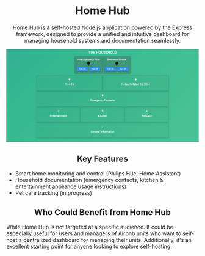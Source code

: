 <div align="center" style="padding: 0px; margin: 0px;">

# Home Hub
  Home Hub is a self-hosted Node.js application powered by the Express framework, designed to provide a unified and intuitive dashboard for managing household systems and documentation seamlessly.
  
</div>
<div align="center">

  <img src="https://github.com/Mr3entley/HomeHub/raw/main/img/gh/BENWRI-SITE-GH.png" alt="Home Hub Image">

</div>
<div align="center">
  
## Key Features
    
</div>
  
  - Smart home monitoring and control (Philips Hue, Home Assistant)
  - Household documentation (emergency contacts, kitchen & entertainment appliance usage instructions)
  - Pet care tracking (in progress)
  
<div align="center">
  
## Who Could Benefit from Home Hub

</div>

  While Home Hub is not targeted at a specific audience. It could be especially useful for users and managers of Airbnb units who want to self-host a centralized dashboard for managing their units. Additionally, it's an excellent starting point for anyone    looking to explore self-hosting.
